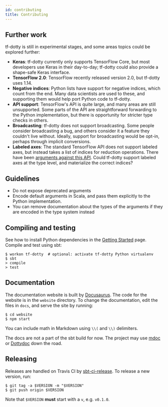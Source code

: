 ```yaml
---
id: contributing
title: Contributing
---
```


## Further work

tf-dotty is still in experimental stages, and some areas topics could be explored further:

- **Keras**: tf-dotty currently only supports TensorFlow Core, but most developers use Keras in their day-to-day; tf-dotty could also provide a shape-safe Keras interface.
- **TensorFlow 2.0**: TensorFlow recently released version 2.0, but tf-dotty uses 1.14.
- **Negative indices**: Python lists have support for negative indices, which count from the end. Many data scientists are used to these, and supporting them would help port Python code to tf-dotty.
- **API support**: TensorFlow's API is quite large, and many areas are still unsupported. Some parts of the API are straightforward forwarding to the Python implementation, but there is opportunity for stricter type checks in others.
- **Broadcasting**: tf-dotty does not support broadcasting. Some people consider broadcasting a bug, and others consider it a feature they couldn't live without. Ideally, support for broadcasting would be opt-in, perhaps through implicit conversions.
- **Labeled axes**: The standard TensorFlow API does not support labeled axes, but instead takes a list of indices for reduction operations. There have been [arguments against this API](http://nlp.seas.harvard.edu/NamedTensor). Could tf-dotty support labeled axes at the type level, and materialize the correct indices?

## Guidelines

- Do not expose deprecated arguments
- Encode default arguments in Scala, and pass them explicitly to the Python implementation.
- You can remove documentation about the types of the arguments if they are encoded in the type system instead

## Compiling and testing

See how to install Python dependencies in the [Getting Started](getting-started.md) page. Compile and test using sbt:

```console
$ workon tf-dotty  # optional: activate tf-dotty Python virtualenv
$ sbt
> compile
> test
```

## Documentation

The documentation website is built by [Docusaurus](https://docusaurus.io/docs/en/installation). The code for the website is in the `website` directory. To change the documentation, edit the files in `docs`, and serve the site by running:

```console
$ cd website
$ npm start
```

You can include math in Markdown using `\\(` and `\\)` delimiters.

The docs are not a part of the sbt build for now. The project may use [mdoc](https://scalameta.org/mdoc) or [Dottydoc](https://dotty.epfl.ch/docs/usage/dottydoc.html) down the road.


## Releasing
Releases are handled on Travis CI by [sbt-ci-release](https://github.com/olafurpg/sbt-ci-release). To release a new version, run:

```console
$ git tag -a $VERSION -m "$VERSION"
$ git push origin $VERSION
```

Note that `$VERSION` **must** start with a `v`, e.g. `v0.1.0`.
